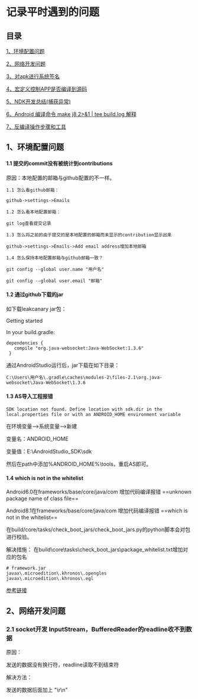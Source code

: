 # 记录平时遇到的问题

## 目录

[1、环境配置问题](#enviroment)

[2、网络开发问题](#network)

[3、对apk进行系统签名](https://github.com/luojiawei/Problems/blob/master/Problem/%E7%AC%AC%E4%B8%89%E6%96%B9apk%E8%BF%9B%E8%A1%8C%E7%B3%BB%E7%BB%9F%E7%AD%BE%E5%90%8D.md)

[4、宏定义控制APP是否编译到源码](https://github.com/luojiawei/Problems/blob/master/Problem/宏定义控制APP是否编译到源码.md)

[5、NDK开发总结(捕获异常)](https://www.cnblogs.com/zhangyan-2015/p/5865536.html)

[6、Android 编译命令 make j8 2>&1 | tee build.log 解释](https://www.cnblogs.com/ifzy/p/3854560.html)

[7、反编译操作步骤和工具](https://github.com/luojiawei/Problems/blob/master/Problem/反编译操作步骤和工具/反编译操作步骤和工具.md)

<span id = "enviroment"></span>
## 1、环境配置问题
#### 1.1  提交的commit没有被统计到contributions

原因：本地配置的邮箱与github配置的不一样。
    
    1.1 怎么看github邮箱：
    
    github->settings->Emails
    
    1.2 怎么看本地配置邮箱：
    
    git log查看提交记录
    
    1.3 怎么将之前的由于提交的是本地配置的邮箱而未显示的contribution显示出来
    
    github->settings->Emails->Add email address增加本地邮箱
    
    1.4 怎么保持本地配置邮箱与github邮箱一致？
    
    git config --global user.name "用户名"
    
    git config --global user.email "邮箱"
    
    
    

#### 1.2 通过github下载的jar

如下载leakcanary jar包：

Getting started

In your build.gradle:

 
```
dependencies {
   compile "org.java-websocket:Java-WebSocket:1.3.6"
 }
```

通过AndroidStudio运行后，jar下载在如下目录：


```
C:\Users\用户名\.gradle\caches\modules-2\files-2.1\org.java-websocket\Java-WebSocket\1.3.6
```

#### 1.3 AS导入工程报错


```
SDK location not found. Define location with sdk.dir in the local.properties file or with an ANDROID_HOME environment variable
```

在环境变量-->系统变量-->新建

变量名：ANDROID_HOME

变量值：E:\AndroidStudio_SDK\sdk

然后在path中添加%ANDROID_HOME%\tools，重启AS即可。

#### 1.4 which is not in the whitelist

Android6.0在frameworks/base/core/java/com 增加代码编译报错 ==unknown package name of class file==

Android8.1在frameworks/base/core/java/com 增加代码编译报错 ==which is not in the whitelist==


在build/core/tasks/check_boot_jars/check_boot_jars.py的python脚本会对包进行校验。

解决措施：
在build\core\tasks\check_boot_jars\package_whitelist.txt增加对应的包名


```
# framework.jar
javax\.microedition\.khronos\.opengles
javax\.microedition\.khronos\.egl
```


[参考链接](https://blog.csdn.net/pq5357/article/details/80660699/)




<span id = "network"></span>
## 2、网络开发问题

### 2.1 socket开发 InputStream，BufferedReader的readline收不到数据

原因：

发送的数据没有换行符，readline读取不到结束符

解决方法：

发送的数据后面加上 "\r\n"
